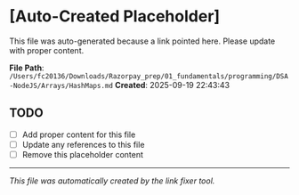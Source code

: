 # [Auto-Created Placeholder]

This file was auto-generated because a link pointed here.
Please update with proper content.

**File Path**: `/Users/fc20136/Downloads/Razorpay_prep/01_fundamentals/programming/DSA-NodeJS/Arrays/HashMaps.md`
**Created**: 2025-09-19 22:43:43

## TODO
- [ ] Add proper content for this file
- [ ] Update any references to this file
- [ ] Remove this placeholder content

---
*This file was automatically created by the link fixer tool.*
